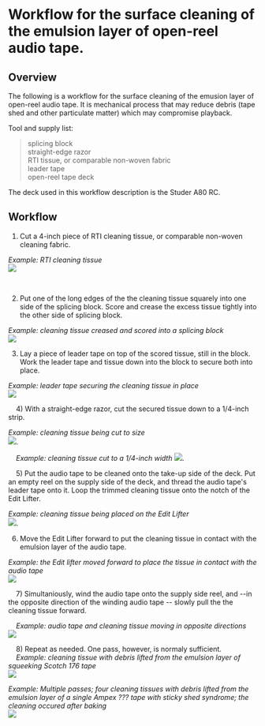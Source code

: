 
# Workflow for the surface cleaning of the emulsion layer of open-reel audio tape.

## Overview

The following is a workflow for the surface cleaning of the emusion layer of open-reel audio tape. It is mechanical process that may reduce debris (tape shed and other particulate matter) which may compromise playback. 

Tool and supply list:

>splicing block  
>straight-edge razor  
>RTI tissue, or comparable non-woven fabric  
>leader tape  
>open-reel tape deck

  
  
The deck used in this workflow description is the Studer A80 RC.    

  
## Workflow
   
1)  Cut a 4-inch piece of RTI cleaning tissue, or comparable non-woven cleaning fabric.  

*Example: RTI cleaning tissue*  
![](emulsion_1.jpg)

      

2)  Put one of the long edges of the the cleaning tissue squarely into one side of the splicing block.  Score and crease the excess tissue tightly into the other side of splicing block.  

*Example: cleaning tissue creased and scored into a splicing block*  
![](emulsion_2a.jpg)  
  
  
3)  Lay a piece of leader tape on top of the scored tissue, still in the block.   Work the leader tape and tissue down into the block to secure both into place.  

*Example: leader tape securing the cleaning tissue in place*  
![](emulsion_3.jpg) 
  
  
      
4)  With a straight-edge razor, cut the secured tissue down to a 1/4-inch strip.  

*Example: cleaning tissue being cut to size*  
![](emulsion_4.jpg).  

      
*Example: cleaning tissue cut to a 1/4-inch width* 
![](emulsion_4.5.jpg).  

      
5)  Put the audio tape to be cleaned onto the take-up side of the deck.  Put an empty reel on the supply side of the deck, and thread the audio tape's leader tape onto it.  Loop the trimmed cleaning tissue onto the notch of the Edit Lifter.  

*Example: cleaning tissue being placed on the Edit Lifter*  
![](emulsion_5.jpg).  

  
  
6)  Move the Edit Lifter forward to put the cleaning tissue in contact with the emulsion layer of the audio tape.  

*Example: the Edit lifter moved forward to place the tissue in contact with the audio tape*  
![](emulsion_6a.jpg)

      
7)  Simultaniously, wind the audio tape onto the supply side reel, and --in the opposite direction of the winding audio tape -- slowly pull the the cleaning tissue forward.

      
*Example: audio tape and cleaning tissue moving in opposite directions*  
![](emulsion_7.jpg)  

      
8)  Repeat as needed.  One pass, however, is normaly sufficient.  
      
*Example: cleaning tissue with debris lifted from the emulsion layer of squeeking Scotch 176 tape*  
![](emulsion_8a.jpg)

*Example: Multiple passes; four cleaning tissues with debris lifted from the emulsion layer of a single Ampex ??? tape with sticky shed syndrome; the cleaning occured after baking*  
![](emulsion_9.jpg)  


